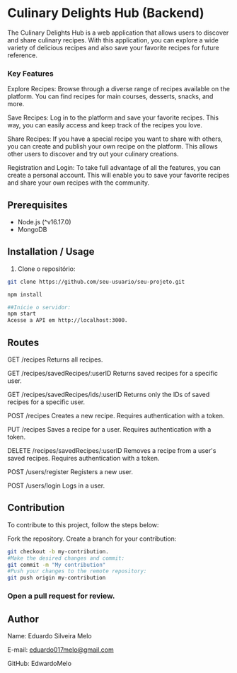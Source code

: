 # Culinary Delights Hub (Backend)

The Culinary Delights Hub is a web application that allows users to discover and share culinary recipes. With this application, you can explore a wide variety of delicious recipes and also save your favorite recipes for future reference.

### Key Features
Explore Recipes: Browse through a diverse range of recipes available on the platform. You can find recipes for main courses, desserts, snacks, and more.

Save Recipes: Log in to the platform and save your favorite recipes. This way, you can easily access and keep track of the recipes you love.

Share Recipes: If you have a special recipe you want to share with others, you can create and publish your own recipe on the platform. This allows other users to discover and try out your culinary creations.

Registration and Login: To take full advantage of all the features, you can create a personal account. This will enable you to save your favorite recipes and share your own recipes with the community.

## Prerequisites

- Node.js (^v16.17.0)
- MongoDB

## Installation / Usage

1. Clone o repositório:

```bash
git clone https://github.com/seu-usuario/seu-projeto.git

npm install

##Inicie o servidor:
npm start
Acesse a API em http://localhost:3000.
```

## Routes
GET /recipes
Returns all recipes.

GET /recipes/savedRecipes/:userID
Returns saved recipes for a specific user.

GET /recipes/savedRecipes/ids/:userID
Returns only the IDs of saved recipes for a specific user.

POST /recipes
Creates a new recipe. Requires authentication with a token.

PUT /recipes
Saves a recipe for a user. Requires authentication with a token.

DELETE /recipes/savedRecipes/:userID
Removes a recipe from a user's saved recipes. Requires authentication with a token.

POST /users/register
Registers a new user.

POST /users/login
Logs in a user.

## Contribution
To contribute to this project, follow the steps below:

Fork the repository.
Create a branch for your contribution:
```bash 
git checkout -b my-contribution.
#Make the desired changes and commit: 
git commit -m "My contribution"
#Push your changes to the remote repository:
git push origin my-contribution
```
### Open a pull request for review.

## Author
Name: Eduardo Silveira Melo

E-mail: eduardo017melo@gmail.com

GitHub: EdwardoMelo